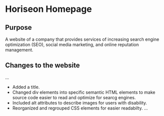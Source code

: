 # Horiseon Homepage

## Purpose

A website of a company that provides services of increasing search engine optimization (SEO), social media marketing, and online reputation management.

## Changes to the website
...
- Added a title.
- Changed div elements into specific semantic HTML elements to make source code easier to read and optimize for searcg engines.
- Included alt attributes to describe images for users with disability. 
- Reorganized and regrouped CSS elements for easier readabilty.
...
